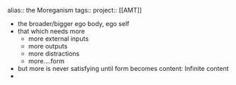 alias:: the Moreganism
tags::
project:: [[AMT]]

- the broader/bigger ego body, ego self
- that which needs more
	- more external inputs
	- more outputs
	- more distractions
	- more....form
- but more is never satisfying until form becomes content: Infinite content
-